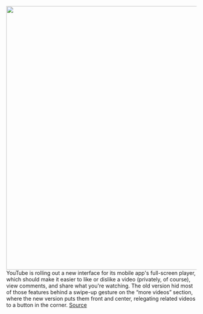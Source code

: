 <img src='https://cdn.vox-cdn.com/thumbor/ECxqrT2HSf_oTSHYkVQSYEDtwMY=/0x0:2400x1080/1200x800/filters:focal(131x647:515x1031)/cdn.vox-cdn.com/uploads/chorus_image/image/70460072/Screenshot_20220201_150335.0.png' width='700px' /><br/>
YouTube is rolling out a new interface for its mobile app's full-screen player, which should make it easier to like or dislike a video (privately, of course), view comments, and share what you're watching. The old version hid most of those features behind a swipe-up gesture on the “more videos” section, where the new version puts them front and center, relegating related videos to a button in the corner.
<a href='https://www.theverge.com/2022/2/1/22913199/youtube-mobile-video-player-ios-android-buttons-like-dislike-comments'> Source <a/>